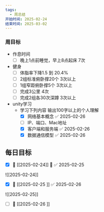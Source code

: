 ```yaml
---
tags:
  - 周总结
开始时间: 2025-02-24
结束时间: 2025-03-02
---
```


### 周目标
- 作息时间
	- [ ] 晚上1点前睡觉，早上8点起床 7次
- 健身
	- [ ] 体脂率下降1.5 到 20.4%
	- [ ] 2组标准俯卧撑20个 3次以上
	- [ ] 1组窄距俯卧撑5个  3次以上
	- [ ] 完成3公里 4次
	- [ ] 完成2组各30次深蹲 3次以上
- unity学习
	- 学习下列内容 输出100字以上的个人理解
		- [x] 网络基本概念 ✅ 2025-02-26
		- [ ] IP、端口、Mac地址
		- [x] 客户端和服务端 ✅ 2025-02-26
		- [x] 数据通信模型 ✅ 2025-02-26

## 每日目标
- [x] 📅 [[2025-02-24]] 🛫 ✅ 2025-02-25

![[2025-02-24]]

- [x] 📅 [[2025-02-25 ]] ✅ 2025-02-26

![[2025-02-25]]

- [ ] 📅 [[2025-02-26 ]]